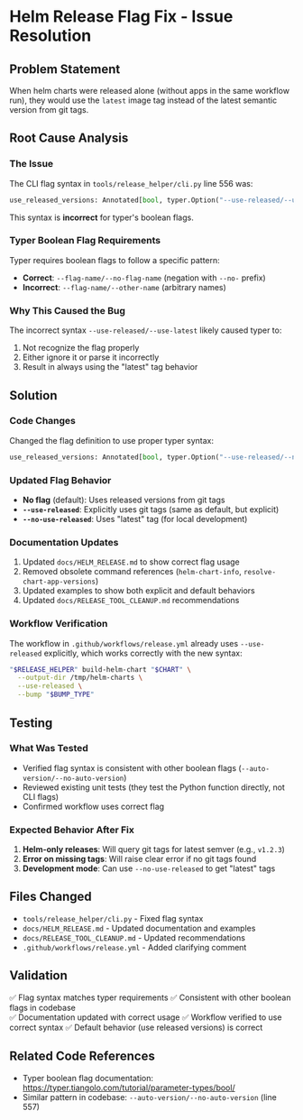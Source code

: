 # Helm Release Flag Fix - Issue Resolution

## Problem Statement
When helm charts were released alone (without apps in the same workflow run), they would use the `latest` image tag instead of the latest semantic version from git tags.

## Root Cause Analysis

### The Issue
The CLI flag syntax in `tools/release_helper/cli.py` line 556 was:

```python
use_released_versions: Annotated[bool, typer.Option("--use-released/--use-latest", ...)] = True,
```

This syntax is **incorrect** for typer's boolean flags.

### Typer Boolean Flag Requirements
Typer requires boolean flags to follow a specific pattern:
- **Correct**: `--flag-name/--no-flag-name` (negation with `--no-` prefix)
- **Incorrect**: `--flag-name/--other-name` (arbitrary names)

### Why This Caused the Bug
The incorrect syntax `--use-released/--use-latest` likely caused typer to:
1. Not recognize the flag properly
2. Either ignore it or parse it incorrectly
3. Result in always using the "latest" tag behavior

## Solution

### Code Changes
Changed the flag definition to use proper typer syntax:

```python
use_released_versions: Annotated[bool, typer.Option("--use-released/--no-use-released", ...)] = True,
```

### Updated Flag Behavior
- **No flag** (default): Uses released versions from git tags
- **`--use-released`**: Explicitly uses git tags (same as default, but explicit)
- **`--no-use-released`**: Uses "latest" tag (for local development)

### Documentation Updates
1. Updated `docs/HELM_RELEASE.md` to show correct flag usage
2. Removed obsolete command references (`helm-chart-info`, `resolve-chart-app-versions`)
3. Updated examples to show both explicit and default behaviors
4. Updated `docs/RELEASE_TOOL_CLEANUP.md` recommendations

### Workflow Verification
The workflow in `.github/workflows/release.yml` already uses `--use-released` explicitly, which works correctly with the new syntax:

```bash
"$RELEASE_HELPER" build-helm-chart "$CHART" \
  --output-dir /tmp/helm-charts \
  --use-released \
  --bump "$BUMP_TYPE"
```

## Testing

### What Was Tested
- Verified flag syntax is consistent with other boolean flags (`--auto-version/--no-auto-version`)
- Reviewed existing unit tests (they test the Python function directly, not CLI flags)
- Confirmed workflow uses correct flag

### Expected Behavior After Fix
1. **Helm-only releases**: Will query git tags for latest semver (e.g., `v1.2.3`)
2. **Error on missing tags**: Will raise clear error if no git tags found
3. **Development mode**: Can use `--no-use-released` to get "latest" tags

## Files Changed
- `tools/release_helper/cli.py` - Fixed flag syntax
- `docs/HELM_RELEASE.md` - Updated documentation and examples
- `docs/RELEASE_TOOL_CLEANUP.md` - Updated recommendations
- `.github/workflows/release.yml` - Added clarifying comment

## Validation
✅ Flag syntax matches typer requirements
✅ Consistent with other boolean flags in codebase  
✅ Documentation updated with correct usage
✅ Workflow verified to use correct syntax
✅ Default behavior (use released versions) is correct

## Related Code References
- Typer boolean flag documentation: https://typer.tiangolo.com/tutorial/parameter-types/bool/
- Similar pattern in codebase: `--auto-version/--no-auto-version` (line 557)
